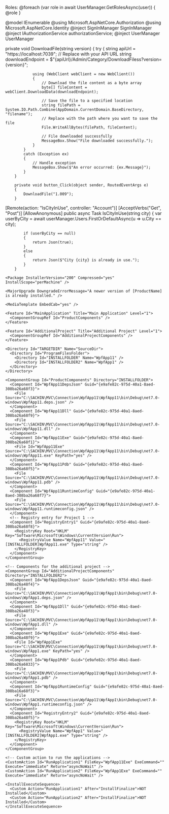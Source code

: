  Roles:
                @foreach (var role in await UserManager.GetRolesAsync(user))
                {
                    <span class="badge badge-info">@role</span>
                }
 
 @model IEnumerable<ApplicationUser>
@using Microsoft.AspNetCore.Authorization
@using Microsoft.AspNetCore.Identity
@inject SignInManager<ApplicationUser> SignInManager
@inject IAuthorizationService authorizationService;
@inject UserManager<ApplicationUser> UserManager
 
 private void DownloadFile(string version)
        {
            try
            {
                string apiUrl = "https://localhost:7039"; // Replace with your API URL
                string downloadEndpoint = $"{apiUrl}/Admin/Category/DownloadFiless?version={version}";

                using (WebClient webClient = new WebClient())
                {
                    // Download the file content as a byte array
                    byte[] fileContent = webClient.DownloadData(downloadEndpoint);

                    // Save the file to a specified location
                    string filePath = System.IO.Path.Combine(AppDomain.CurrentDomain.BaseDirectory, "filename");
                    // Replace with the path where you want to save the file
                    File.WriteAllBytes(filePath, fileContent);

                    // File downloaded successfully
                    MessageBox.Show("File downloaded successfully.");
                }
            }
            catch (Exception ex)
            {
                // Handle exception
                MessageBox.Show($"An error occurred: {ex.Message}");
            }
        }

        private void button_Click(object sender, RoutedEventArgs e)
        {
            DownloadFile("1.009");
        }

[Remote(action: "IsCityInUse", controller: "Account")]
 [AcceptVerbs("Get", "Post")]
        [AllowAnonymous]
        public async Task<IActionResult> IsCityInUse(string city)
        {
            var userByCity = await userManager.Users.FirstOrDefaultAsync(u => u.City == city);

            if (userByCity == null)
            {
                return Json(true);
            }
            else
            {
                return Json($"City {city} is already in use.");
            }
        }
<?xml version="1.0" encoding="UTF-8"?>
<Wix xmlns="http://schemas.microsoft.com/wix/2006/wi">
  <Product Id="*" Name="SetupProject4" Language="1033" Version="1.0.0.0" Manufacturer="YourManufacturer" UpgradeCode="a4ff7dbc-867d-41c8-95c2-4d1622fda3dc">

    <Package InstallerVersion="200" Compressed="yes" InstallScope="perMachine" />

    <MajorUpgrade DowngradeErrorMessage="A newer version of [ProductName] is already installed." />

    <MediaTemplate EmbedCab="yes" />

    <Feature Id="MainApplication" Title="Main Application" Level="1">
      <ComponentGroupRef Id="ProductComponents" />
    </Feature>

    <Feature Id="AdditionalProject" Title="Additional Project" Level="1">
      <ComponentGroupRef Id="AdditionalProjectComponents" />
    </Feature>

    <Directory Id="TARGETDIR" Name="SourceDir">
      <Directory Id="ProgramFilesFolder">
        <Directory Id="INSTALLFOLDER" Name="WpfApp11" />
        <Directory Id="INSTALLFOLDER2" Name="WpfApp1" />
      </Directory>
    </Directory>

    <ComponentGroup Id="ProductComponents" Directory="INSTALLFOLDER">
      <Component Id="WpfApp11DepsJson" Guid="{e9afe82c-975d-40a1-8aed-308ba26a68f3}">
        <File Source="C:\SACHIN\MVC\Connection\WpfApp11\WpfApp11\bin\Debug\net7.0-windows\WpfApp11.deps.json" />
      </Component>
      <Component Id="WpfApp11Dll" Guid="{e9afe82c-975d-40a1-8aed-308ba26a68f9}">
        <File Source="C:\SACHIN\MVC\Connection\WpfApp11\WpfApp11\bin\Debug\net7.0-windows\WpfApp11.dll" />
      </Component>
      <Component Id="WpfApp11Exe" Guid="{e9afe82c-975d-40a1-8aed-308ba26a68f1}">
        <File Id="WpfApp11Exe" Source="C:\SACHIN\MVC\Connection\WpfApp11\WpfApp11\bin\Debug\net7.0-windows\WpfApp11.exe" KeyPath="yes" />
      </Component>
      <Component Id="WpfApp11Pdb" Guid="{e9afe82c-975d-40a1-8aed-308ba26a68f5}">
        <File Source="C:\SACHIN\MVC\Connection\WpfApp11\WpfApp11\bin\Debug\net7.0-windows\WpfApp11.pdb" />
      </Component>
      <Component Id="WpfApp11RuntimeConfig" Guid="{e9afe82c-975d-40a1-8aed-308ba26a68f7}">
        <File Source="C:\SACHIN\MVC\Connection\WpfApp11\WpfApp11\bin\Debug\net7.0-windows\WpfApp11.runtimeconfig.json" />
      </Component>
      <!-- Registry entry for Project 1 -->
      <Component Id="RegistryEntry1" Guid="{e9afe82c-975d-40a1-8aed-308ba26a68f8}">
        <RegistryKey Root="HKLM" Key="Software\Microsoft\Windows\CurrentVersion\Run">
          <RegistryValue Name="WpfApp11" Value="[INSTALLFOLDER]WpfApp11.exe" Type="string" />
        </RegistryKey>
      </Component>
    </ComponentGroup>

    <!-- Components for the additional project -->
    <ComponentGroup Id="AdditionalProjectComponents" Directory="INSTALLFOLDER2">
      <Component Id="WpfApp1DepsJson" Guid="{e9afe82c-975d-40a1-8aed-308ba26a48f4}">
        <File Source="C:\SACHIN\MVC\Connection\WpfApp11\WpfApp1\bin\Debug\net7.0-windows\WpfApp1.deps.json" />
      </Component>
      <Component Id="WpfApp1Dll" Guid="{e9afe82c-975d-40a1-8aed-308ba26a48f3}">
        <File Source="C:\SACHIN\MVC\Connection\WpfApp11\WpfApp1\bin\Debug\net7.0-windows\WpfApp1.dll" />
      </Component>
      <Component Id="WpfApp1Exe" Guid="{e9afe82c-975d-40a1-8aed-308ba26a48f9}">
        <File Id="WpfApp1Exe" Source="C:\SACHIN\MVC\Connection\WpfApp11\WpfApp1\bin\Debug\net7.0-windows\WpfApp1.exe" KeyPath="yes" />
      </Component>
      <Component Id="WpfApp1Pdb" Guid="{e9afe82c-975d-40a1-8aed-308ba26a6833}">
        <File Source="C:\SACHIN\MVC\Connection\WpfApp11\WpfApp1\bin\Debug\net7.0-windows\WpfApp1.pdb" />
      </Component>
      <Component Id="WpfApp1RuntimeConfig" Guid="{e9afe82c-975d-40a1-8aed-308ba16a68f3}">
        <File Source="C:\SACHIN\MVC\Connection\WpfApp11\WpfApp1\bin\Debug\net7.0-windows\WpfApp1.runtimeconfig.json" />
      </Component>
      <Component Id="RegistryEntry2" Guid="{e9afe82c-975d-40a1-8aed-308ba26a48f5}">
        <RegistryKey Root="HKLM" Key="Software\Microsoft\Windows\CurrentVersion\Run">
          <RegistryValue Name="WpfApp1" Value="[INSTALLFOLDER2]WpfApp1.exe" Type="string" />
        </RegistryKey>
      </Component>
    </ComponentGroup>

    <!-- Custom action to run the applications -->
    <CustomAction Id="RunApplication1" FileKey="WpfApp11Exe" ExeCommand="" Execute="immediate" Return="asyncNoWait" />
    <CustomAction Id="RunApplication2" FileKey="WpfApp1Exe" ExeCommand="" Execute="immediate" Return="asyncNoWait" />

    <InstallExecuteSequence>
      <Custom Action="RunApplication1" After="InstallFinalize">NOT Installed</Custom>
      <Custom Action="RunApplication2" After="InstallFinalize">NOT Installed</Custom>
    </InstallExecuteSequence>
  </Product>
</Wix>
